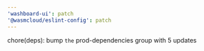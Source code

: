 ```yaml
---
'washboard-ui': patch
'@wasmcloud/eslint-config': patch
---
```


chore(deps): bump `the` prod-dependencies group with 5 updates
